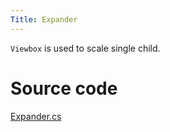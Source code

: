 ```yaml
---
Title: Expander
---
```

`Viewbox` is used to scale single child.

# Source code
[Expander.cs](https://github.com/AvaloniaUI/Avalonia/blob/master/src/Avalonia.Controls/ViewBox.cs)
